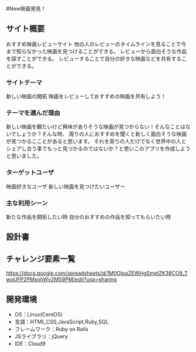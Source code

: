 

#New映画発見！

## サイト概要
おすすめ映画レビューサイト 他の人のレビューのタイムラインを見ることで今まで知らなかった映画を見つけることができる。
レビューから面白そうな作品を探すことができる。
レビューすることで自分の好きな映画などを共有することができる。

### サイトテーマ
新しい映画の開拓
映画をレビューしておすすめの映画を共有しよう！

### テーマを選んだ理由
新しい映画を観たいけど興味がありそうな映画が見つからない！そんなことはないでしょうか？そんな時、
周りの人におすすめを聞くと新しく面白そうな映画が見つかるこことがあると思います。
それを周りの人だけでなく世界中の人とシェアし合う事でもっと見つかるのではないか？と思いこのアプリを作成しようと思いました。


### ターゲットユーザ
映画好きなユーザ 新しい映画を見つけたいユーザー

### 主な利用シーン
新たな作品を開拓したい時 自分のおすすめの作品を知ってもらいたい時

## 設計書


## チャレンジ要素一覧
https://docs.google.com/spreadsheets/d/1M0OlpaZEWHgSmetZK38CO9_TwoUFP2PMsohWv2MS9PM/edit?usp=sharing

## 開発環境
- OS：Linux(CentOS)
- 言語：HTML,CSS,JavaScript,Ruby,SQL
- フレームワーク：Ruby on Rails
- JSライブラリ：jQuery
- IDE：Cloud9
